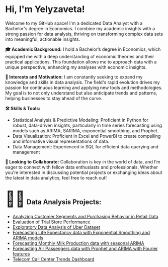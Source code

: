 <h1>Hi, I'm Yelyzaveta! <br/></h1>
Welcome to my GitHub space! I'm a dedicated Data Analyst with a Bachelor's degree in Economics. I combine my academic insights with a strong passion for data analysis, thriving on transforming complex data sets into meaningful, actionable insights.

<b>🎓 Academic Background:</b> I hold a Bachelor’s degree in Economics, which equipped me with a deep understanding of economic theories and their practical applications. This foundation allows me to approach data with a unique perspective, enhancing my analyses with economic insights.

<b>🌟 Interests and Motivation:</b> I am constantly seeking to expand my knowledge and skills in data analysis. The field's rapid evolution drives my passion for continuous learning and applying new tools and methodologies. My goal is to not only understand but also anticipate trends and patterns, helping businesses to stay ahead of the curve.

<b>🛠️ Skills & Tools:</b>
- Statistical Analysis & Predictive Modeling: Proficient in Python for robust, data-driven insights, particularly in time series forecasting using models such as ARIMA, SARIMA, exponential smoothing, and Prophet.
- Data Visualization: Proficient in Excel and PowerBI to create compelling and informative visual representations of data.
- Data Management: Experienced in SQL for efficient data querying and management

<b>👥 Looking to Collaborate:</b>
Collaboration is key in the world of data, and I’m eager to connect with fellow data enthusiasts and professionals. Whether you're interested in discussing potential projects or exchanging ideas about the latest in data analytics, feel free to reach out!
<h2><span style="font-size: 48px;">👩‍💻</span> Data Analysis Projects:</h2>

  - [Analyzing Customer Segments and Purchasing Behavior in Retail Data](https://github.com/YelyzavetaBen/Project1/blob/main/README.md)
  - [Evaluation of Trial Store Performance](https://github.com/YelyzavetaBen/Project2)
  - [Exploratory Data Analysis of Uber Dataset](https://github.com/YelyzavetaBen/Project3)
  - [Forecasting Life Expectancy data with Exponential Smoothing and ARIMA models](https://github.com/YelyzavetaBen/Project4/tree/main)
  - [Forecasting Monthly Milk Production data with seasonal ARIMA](https://github.com/YelyzavetaBen/Project5/tree/main?tab=readme-ov-file)
  - [Forecasting Air Passengers data with Prophet and ARIMA with Fourier features](https://github.com/YelyzavetaBen/Project6)
  - [Telecom Call Center Trends Dashboard](https://github.com/YelyzavetaBen/Project7/blob/main/README.md)



<!--
